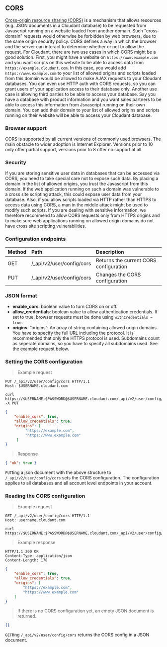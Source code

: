 CORS
----

[Cross-origin resource sharing (CORS)](http://www.w3.org/TR/cors/) is a mechanism that allows resources (e.g. JSON documents in a Cloudant database) to be requested from Javascript running on a website loaded from another domain. Such "cross-domain" requests would otherwise be forbidden by web browsers, due to the same origin security policy. CORS defines a way in which the browser and the server can interact to determine whether or not to allow the request. For Cloudant, there are two use cases in which CORS might be a good solution. First, you might have a website on `https://www.example.com` and you want scripts on this website to be able to access data from `https://example.cloudant.com`. In this case, you would add `https://www.example.com` to your list of allowed origins and scripts loaded from this domain would be allowed to make AJAX requests to your Cloudant databases. You can even use HTTP auth with CORS requests, so you can grant users of your application access to their database only. Another use case is allowing third parties to be able to access your database. Say you have a database with product information and you want sales partners to be able to access this information from Jsvascript running on their own domain. You can add their domain to your list of allowed origins and scripts running on their website will be able to access your Cloudant database.

### Browser support

CORS is supported by all current versions of commonly used browsers. The main obstacle to wider adoption is Internet Explorer. Versions prior to 10 only offer partial support, versions prior to 8 offer no support at all.

### Security

If you are storing sensitive user data in databases that can be accessed via CORS, you need to take special care not to expose such data. By placing a domain in the list of allowed origins, you trust the Javascript from this domain. If the web application running on such a domain was vulnerable to a cross site scripting attack, this could expose user data from your database. Also, if you allow scripts loaded via HTTP rather than HTTPS to access data using CORS, a man in the middle attack might be used to modify such scripts. If you are dealing with sensitive information, we therefore recommend to allow CORS requests only from HTTPS origins and to make sure web applications running on allowed origin domains do not have cross site scripting vulnerabilities.

### Configuration endpoints

<table>
<colgroup>
<col width="5%" />
<col width="17%" />
<col width="76%" />
</colgroup>
<thead>
<tr class="header">
<th align="left">Method</th>
<th align="left">Path</th>
<th align="left">Description</th>
</tr>
</thead>
<tbody>
<tr class="odd">
<td align="left">GET</td>
<td align="left">/_api/v2/user/config/cors</td>
<td align="left">Returns the current CORS configuration</td>
</tr>
<tr class="even">
<td align="left">PUT</td>
<td align="left">/_api/v2/user/config/cors</td>
<td align="left">Changes the CORS configuration</td>
</tr>
</tbody>
</table>

### JSON format

-   **enable\_cors**: boolean value to turn CORS on or off.
-   **allow\_credentials**: boolean value to allow authentication credentials. If set to true, browser requests must be done using `withCredentials = true`.
-   **origins**: “origins”: An array of string containing allowed origin domains. You have to specify the full URL including the protocol. It is recommended that only the HTTPS protocol is used. Subdomains count as seperate domains, so you have to specify all subdomains used. See the example request below.

### Setting the CORS configuration

> Example request

```http
PUT /_api/v2/user/config/cors HTTP/1.1
Host: $USERNAME.cloudant.com
```

```shell
curl https://$USERNAME:$PASSWORD@$USERNAME.cloudant.com/_api/v2/user/config/cors -X PUT
```

```json
{
    "enable_cors": true,
    "allow_credentials": true,
    "origins": [
         "https://example.com",
         "https://www.example.com"
     ]
}
```

> Response

```json
{ "ok": true }
```

`PUT`ting a json document with the above structure to `/_api/v2/user/config/cors` sets the CORS configuration. The configuration applies to all databases and all account level endpoints in your account.


### Reading the CORS configuration

> Example request

```http
GET /_api/v2/user/config/cors HTTP/1.1
Host: username.cloudant.com
```

```shell
curl https://$USERNAME:$PASSWORD@$USERNAME.cloudant.com/_api/v2/user/config/cors
```

> Example response

```http
HTTP/1.1 200 OK
Content-Type: application/json
Content-Length: 178
```

```json
{
    "enable_cors": true,
    "allow_credentials": true,
    "origins": [
        "https://example.com",
        "https://www.example.com"
    ]
}
```

> If there is no CORS configuration yet, an empty JSON document is returned.

```json
{}
```

`GET`ting `/_api/v2/user/config/cors` returns the CORS config in a JSON document.

